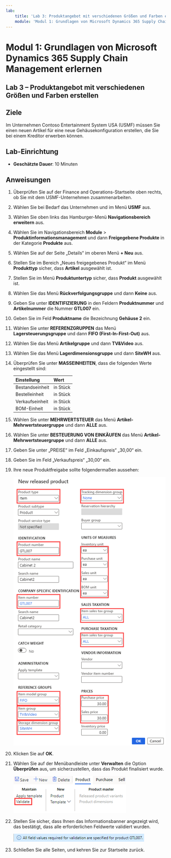 ```yaml
---
lab:
    title: 'Lab 3: Produktangebot mit verschiedenen Größen und Farben erstellen'
    module: 'Modul 1: Grundlagen von Microsoft Dynamics 365 Supply Chain Management erlernen'
---
```


# Modul 1: Grundlagen von Microsoft Dynamics 365 Supply Chain Management erlernen

## Lab 3 – Produktangebot mit verschiedenen Größen und Farben erstellen

## Ziele

Im Unternehmen Contoso Entertainment System USA (USMF) müssen Sie einen neuen Artikel für eine neue Gehäusekonfiguration erstellen, die Sie bei einem Kreditor erwerben können.

## Lab-Einrichtung

   - **Geschätzte Dauer**: 10 Minuten

## Anweisungen

1. Überprüfen Sie auf der Finance and Operations-Startseite oben rechts, ob Sie mit dem USMF-Unternehmen zusammenarbeiten.

1. Wählen Sie bei Bedarf das Unternehmen und im Menü **USMF** aus.

1. Wählen Sie oben links das Hamburger-Menü **Navigationsbereich erweitern** aus.

1. Wählen Sie im Navigationsbereich **Module** > **Produktinformationsmanagement** und dann **Freigegebene Produkte** in der Kategorie **Produkte** aus.

1. Wählen Sie auf der Seite „Details“ im oberen Menü **+ Neu** aus.

1. Stellen Sie im Bereich „Neues freigegebenes Produkt“ im Menü **Produkttyp** sicher, dass **Artikel** ausgewählt ist.

1. Stellen Sie im Menü **Produktuntertyp** sicher, dass **Produkt** ausgewählt ist.

1. Wählen Sie das Menü **Rückverfolgungsgruppe** und dann **Keine** aus.

1. Geben Sie unter **IDENTIFIZIERUNG** in den Feldern **Produktnummer** und **Artikelnummer** die Nummer **GTL007** ein.

1. Geben Sie im Feld **Produktname** die Bezeichnung **Gehäuse 2** ein.

1. Wählen Sie unter **REFERENZGRUPPEN** das Menü **Lagersteuerungsgruppe** und dann **FIFO (First-In-First-Out)** aus.

1. Wählen Sie das Menü **Artikelgruppe** und dann **TV&Video** aus.

1. Wählen Sie das Menü **Lagerdimensionsgruppe** und dann **SiteWH** aus.

1. Überprüfen Sie unter **MASSEINHEITEN**, dass die folgenden Werte eingestellt sind:

    | **Einstellung**| **Wert**|
    | :--- | :--- |
    | Bestandseinheit| in Stück|
    | Bestelleinheit| in Stück|
    | Verkaufseinheit| in Stück|
    | BOM-Einheit| in Stück|

1. Wählen Sie unter **MEHRWERTSTEUER** das Menü **Artikel-Mehrwertsteuergruppe** und dann **ALLE** aus.

1. Wählen Sie unter **BESTEUERUNG VON EINKÄUFEN** das Menü **Artikel-Mehrwertsteuergruppe** und dann **ALLE** aus.

1. Geben Sie unter „PREISE“ im Feld „Einkaufspreis“ „30,00“ ein.

1. Geben Sie im Feld „Verkaufspreis“ „30,00“ ein.

1. Ihre neue Produktfreigabe sollte folgendermaßen aussehen:

    ![Bildschirmbild mit dem ausgefüllten Produktformular für neue Versionen](./media/lp1-m2-new-release-product.png)

1. Klicken Sie auf **OK**.

1. Wählen Sie auf der Menübandleiste unter **Verwalten** die Option **Überprüfen** aus, um sicherzustellen, dass das Produkt finalisiert wurde.

    ![Bildschirmbild mit der Menübandleiste mit hervorgehobener Überprüfung](./media/lp1-m2-validate-ribbon-bar.png)

1. Stellen Sie sicher, dass Ihnen das Informationsbanner angezeigt wird, das bestätigt, dass alle erforderlichen Feldwerte validiert wurden.

    ![Bildschirmbild der Benachrichtigung, dass alle erforderlichen Felder validiert wurden](./media/lp1-m2-confirmation-of-validation.png)

1. Schließen Sie alle Seiten, und kehren Sie zur Startseite zurück.
